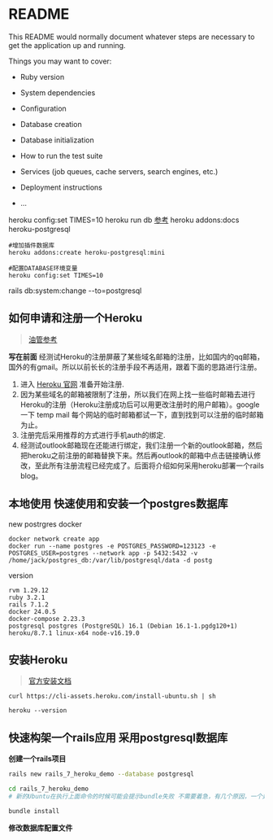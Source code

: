 # README

This README would normally document whatever steps are necessary to get the
application up and running.

Things you may want to cover:

* Ruby version

* System dependencies

* Configuration

* Database creation

* Database initialization

* How to run the test suite

* Services (job queues, cache servers, search engines, etc.)

* Deployment instructions

* ...



heroku config:set TIMES=10
heroku run db
[参考](https://devcenter.heroku.com/articles/getting-started-with-ruby#use-a-database)
heroku addons:docs heroku-postgresql
```
#增加插件数据库
heroku addons:create heroku-postgresql:mini

#配置DATABASE环境变量
heroku config:set TIMES=10
```


rails db:system:change --to=postgresql

## 如何申请和注册一个Heroku
>[油管参考]()

**写在前面**
经测试Heroku的注册屏蔽了某些域名邮箱的注册，比如国内的qq邮箱，国外的有gmail。所以以前长长的注册手段不再适用，跟着下面的思路进行注册。


1. 进入 [Heroku 官网](https://www.heroku.com) 准备开始注册.
2. 因为某些域名的邮箱被限制了注册，所以我们在网上找一些临时邮箱去进行Heroku的注册（Heroku注册成功后可以用更改注册时的用户邮箱）。google 一下 temp mail 每个网站的临时邮箱都试一下，直到找到可以注册的临时邮箱为止。
3. 注册完后采用推荐的方式进行手机auth的绑定.
4. 经测试outlook邮箱现在还能进行绑定，我们注册一个新的outlook邮箱，然后把heroku之前注册的邮箱替换下来。然后再outlook的邮箱中点击链接确认修改，至此所有注册流程已经完成了。后面将介绍如何采用heroku部署一个rails blog。


## 本地使用 快速使用和安装一个postgres数据库
new postrgres docker
```
docker network create app
docker run --name postgres -e POSTGRES_PASSWORD=123123 -e POSTGRES_USER=postgres --network app -p 5432:5432 -v /home/jack/postgres_db:/var/lib/postgresql/data -d postg
```

version
```
rvm 1.29.12
ruby 3.2.1
rails 7.1.2
docker 24.0.5
docker-compose 2.23.3
postgresql postgres (PostgreSQL) 16.1 (Debian 16.1-1.pgdg120+1)
heroku/8.7.1 linux-x64 node-v16.19.0
```

## 安装Heroku
>[官方安装文档](https://devcenter.heroku.com/articles/heroku-cli#install-the-heroku-cli)
```
curl https://cli-assets.heroku.com/install-ubuntu.sh | sh

heroku --version
```


## 快速构架一个rails应用 采用postgresql数据库
**创建一个rails项目**
```bash
rails new rails_7_heroku_demo --database postgresql

cd rails_7_heroku_demo
# 新的Ubuntu在执行上面命令的时候可能会提示bundle失败 不需要着急，有几个原因，一个是postgres的以来没有安装，仔细看bundle的日志 里面有提示，找到对应的命令执行一下就好，执行完后再进行bundle

bundle install
```

**修改数据库配置文件**





